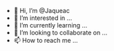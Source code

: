 - 👋 Hi, I’m @Jaqueac
- 👀 I’m interested in ...
- 🌱 I’m currently learning ...
- 💞️ I’m looking to collaborate on ...
- 📫 How to reach me ...

<!---
Jaqueac/Jaqueac is a ✨ special ✨ repository because its `README.md` (this file) appears on your GitHub profile.
You can click the Preview link to take a look at your changes.
--->
